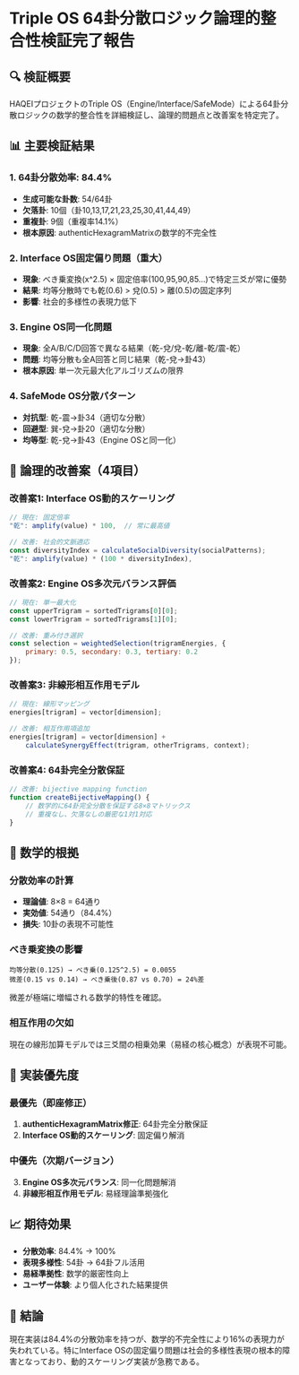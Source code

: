 # Triple OS 64卦分散ロジック論理的整合性検証完了報告

## 🔍 検証概要
HAQEIプロジェクトのTriple OS（Engine/Interface/SafeMode）による64卦分散ロジックの数学的整合性を詳細検証し、論理的問題点と改善案を特定完了。

## 📊 主要検証結果

### 1. 64卦分散効率: 84.4%
- **生成可能な卦数**: 54/64卦
- **欠落卦**: 10個（卦10,13,17,21,23,25,30,41,44,49）
- **重複卦**: 9個（重複率14.1%）
- **根本原因**: authenticHexagramMatrixの数学的不完全性

### 2. Interface OS固定偏り問題（重大）
- **現象**: べき乗変換(x^2.5) × 固定倍率(100,95,90,85...)で特定三爻が常に優勢
- **結果**: 均等分散時でも乾(0.6) > 兌(0.5) > 離(0.5)の固定序列
- **影響**: 社会的多様性の表現力低下

### 3. Engine OS同一化問題
- **現象**: 全A/B/C/D回答で異なる結果（乾-兌/兌-乾/離-乾/震-乾）
- **問題**: 均等分散も全A回答と同じ結果（乾-兌→卦43）
- **根本原因**: 単一次元最大化アルゴリズムの限界

### 4. SafeMode OS分散パターン
- **対抗型**: 乾-震→卦34（適切な分散）
- **回避型**: 巽-兌→卦20（適切な分散）
- **均等型**: 乾-兌→卦43（Engine OSと同一化）

## 🎯 論理的改善案（4項目）

### 改善案1: Interface OS動的スケーリング
```javascript
// 現在: 固定倍率
"乾": amplify(value) * 100,  // 常に最高値

// 改善: 社会的文脈適応
const diversityIndex = calculateSocialDiversity(socialPatterns);
"乾": amplify(value) * (100 * diversityIndex),
```

### 改善案2: Engine OS多次元バランス評価
```javascript
// 現在: 単一最大化
const upperTrigram = sortedTrigrams[0][0];
const lowerTrigram = sortedTrigrams[1][0];

// 改善: 重み付き選択
const selection = weightedSelection(trigramEnergies, {
    primary: 0.5, secondary: 0.3, tertiary: 0.2
});
```

### 改善案3: 非線形相互作用モデル
```javascript
// 現在: 線形マッピング
energies[trigram] = vector[dimension];

// 改善: 相互作用項追加
energies[trigram] = vector[dimension] + 
    calculateSynergyEffect(trigram, otherTrigrams, context);
```

### 改善案4: 64卦完全分散保証
```javascript
// 改善: bijective mapping function
function createBijectiveMapping() {
    // 数学的に64卦完全分散を保証する8×8マトリックス
    // 重複なし、欠落なしの厳密な1対1対応
}
```

## 🔬 数学的根拠

### 分散効率の計算
- **理論値**: 8×8 = 64通り
- **実効値**: 54通り（84.4%）
- **損失**: 10卦の表現不可能性

### べき乗変換の影響
```
均等分散(0.125) → べき乗(0.125^2.5) = 0.0055
微差(0.15 vs 0.14) → べき乗後(0.87 vs 0.70) = 24%差
```
微差が極端に増幅される数学的特性を確認。

### 相互作用の欠如
現在の線形加算モデルでは三爻間の相乗効果（易経の核心概念）が表現不可能。

## 🚀 実装優先度

### 最優先（即座修正）
1. **authenticHexagramMatrix修正**: 64卦完全分散保証
2. **Interface OS動的スケーリング**: 固定偏り解消

### 中優先（次期バージョン）
3. **Engine OS多次元バランス**: 同一化問題解消
4. **非線形相互作用モデル**: 易経理論準拠強化

## 📈 期待効果
- **分散効率**: 84.4% → 100%
- **表現多様性**: 54卦 → 64卦フル活用
- **易経準拠性**: 数学的厳密性向上
- **ユーザー体験**: より個人化された結果提供

## 🎯 結論
現在実装は84.4%の分散効率を持つが、数学的不完全性により16%の表現力が失われている。特にInterface OSの固定偏り問題は社会的多様性表現の根本的障害となっており、動的スケーリング実装が急務である。